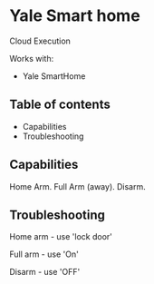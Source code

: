 # Yale Smart home

Cloud Execution

Works with:
* Yale SmartHome

## Table of contents

* Capabilities
* Troubleshooting

## Capabilities
 Home Arm.
 Full Arm (away).
 Disarm.

## Troubleshooting

Home arm - use 'lock door'

Full arm - use 'On'

Disarm - use 'OFF'

